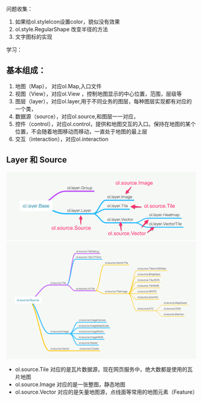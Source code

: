 问题收集：
  1. 如果给ol.styleIcon设置color，貌似没有效果
  2. ol.style.RegularShape 改变半径的方法
  3. 文字图标的实现


学习：

##  基本组成：
  1. 地图（Map）， 对应ol.Map,入口文件
  2. 视图（View），对应ol.View ，控制地图显示的中心位置，范围，层级等
  3. 图层（layer），对应ol.layer,用于不同业务的图层，每种图层实现都有对应的一个类，
  4. 数据源（source），对应ol.source,和图层一一对应，
  5. 控件（control），对应ol.control，提供和地图交互的入口。保持在地图的某个位置，不会随着地图移动而移动，一直处于地图的最上层
  6. 交互（interaction），对应ol.interaction

## Layer 和 Source

![](./images/ol_layer_Base.png 'layer类图')
![](./images/ol.source.Tile.png 'layer类图')

+ ol.source.Tile 对应的是瓦片数据源，现在网页服务中，绝大数都是使用的瓦片地图
+ ol.source.Image 对应的是一张整图，静态地图
+ ol.source.Vector 对应的是矢量地图源，点线面等常用的地图元素（Feature）

